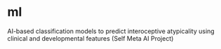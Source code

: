 # ml
AI-based classification models to predict interoceptive atypicality using clinical and developmental features (Self Meta AI Project)
